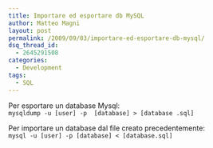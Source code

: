 ```yaml
---
title: Importare ed esportare db MySQL
author: Matteo Magni
layout: post
permalink: /2009/09/03/importare-ed-esportare-db-mysql/
dsq_thread_id:
  - 2645291508
categories:
  - Development
tags:
  - SQL
---
```

Per esportare un database Mysql:  
`mysqldump -u [user] -p  [database] > [database .sql]`

Per importare un database dal file creato precedentemente:  
`mysql -u [user] -p [database] < [database.sql]`</code>

<div class='kindleWidget kindleLight' >
  
</div>

